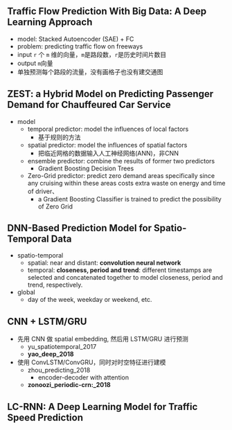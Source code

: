 ## Traffic Flow Prediction With Big Data: A Deep Learning Approach
- model: Stacked Autoencoder (SAE) + FC
- problem: predicting traffic flow on freeways
- input `r` 个 `m` 维的向量，`m`是路段数，`r`是历史时间片数目
- output `m`向量
- 单独预测每个路段的流量，没有画格子也没有建交通图


## ZEST: a Hybrid Model on Predicting Passenger Demand for Chauffeured Car Service
- model
  - temporal predictor: model the influences of local factors
    - 基于规则的方法
  - spatial predictor: model the influences of spatial factors
    - 把临近网格的数据输入人工神经网络(ANN)，非CNN
  - ensemble predictor: combine the results of former two predictors
    - Gradient Boosting Decision Trees
  - Zero-Grid predictor: predict zero demand areas specifically since any cruising within these areas costs extra waste on energy and time of driver、
    - a Gradient Boosting Classifier is trained to predict the possibility of Zero Grid


## DNN-Based Prediction Model for Spatio-Temporal Data
- spatio-temporal
  - spatial: near and distant: **convolution neural network**
  - temporal: **closeness, period and trend**: different timestamps are selected and concatenated together to model closeness, period and trend, respectively.
- global
  - day of the week, weekday or weekend, etc.


## CNN + LSTM/GRU
- 先用 CNN 做 spatial embedding, 然后用 LSTM/GRU 进行预测
  - yu\_spatiotemporal\_2017
  - **yao\_deep\_2018**
- 使用 ConvLSTM/ConvGRU，同时对时空特征进行建模
  - zhou\_predicting\_2018
    - encoder-decoder with attention
  - **zonoozi\_periodic-crn:\_2018**



## LC-RNN: A Deep Learning Model for Traffic Speed Prediction